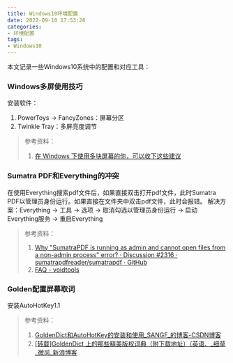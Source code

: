 ```yaml
---
title: Windows10环境配置
date: 2022-09-10 17:53:28
categories:
- 环境配置
tags:
- Windows10
---
```

本文记录一些Windows10系统中的配置和对应工具：
<!--more-->

### Windows多屏使用技巧
安装软件：
1. PowerToys -> FancyZones：屏幕分区
2. Twinkle Tray：多屏亮度调节

> 参考资料：
> 1. [在 Windows 下使用多块屏幕的你，可以收下这些建议](https://sspai.com/post/66381)

### Sumatra PDF和Everything的冲突
在使用Everything搜索pdf文件后，如果直接双击打开pdf文件，此时Sumatra PDF以管理员身份运行。如果直接在文件夹中双击pdf文件，此时会报错。
解决方案：Everything -> 工具 -> 选项 -> 取消勾选以管理员身份运行 -> 启动Everything服务 -> 重启Everything
> 参考资料：
> 1. [Why "SumatraPDF is running as admin and cannot open files from a non-admin process" error? · Discussion #2316 · sumatrapdfreader/sumatrapdf · GitHub](https://github.com/sumatrapdfreader/sumatrapdf/discussions/2316)
> 2. [FAQ - voidtools](https://www.voidtools.com/faq/#how_do_i_prevent_the_uac_prompt_when_running_everything)

### Golden配置屏幕取词
安装AutoHotKey1.1
> 参考资料：
> 1. [GoldenDict和AutoHotKey的安装和使用_SANGF_的博客-CSDN博客](https://blog.csdn.net/sangfengcn/article/details/75731410)
> 2. [[转载]GoldenDict 上的那些精美版权词典（附下载地址）（英语、_细草_微风_新浪博客](https://blog.sina.com.cn/s/blog_797a6edf0102wteg.html)